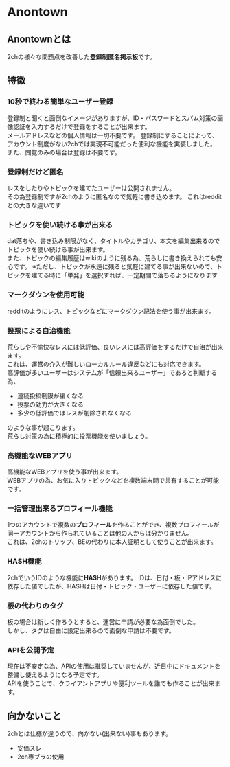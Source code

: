 # Anontown

## Anontownとは
2chの様々な問題点を改善した**登録制匿名掲示板**です。  

## 特徴
### 10秒で終わる簡単なユーザー登録
登録制と聞くと面倒なイメージがありますが、ID・パスワードとスパム対策の画像認証を入力するだけで登録をすることが出来ます。  
メールアドレスなどの個人情報は一切不要です。
登録制にすることによって、アカウント制度がない2chでは実現不可能だった便利な機能を実装しました。  
また、閲覧のみの場合は登録は不要です。
### 登録制だけど匿名
レスをしたりやトピックを建てたユーザーは公開されません。  
その為登録制ですが2chのように匿名なので気軽に書き込めます。
これはredditとの大きな違いです
### トピックを使い続ける事が出来る
dat落ちや、書き込み制限がなく、タイトルやカテゴリ、本文を編集出来るのでトピックを使い続ける事が出来ます。  
また、トピックの編集履歴はwikiのように残る為、荒らしに書き換えられても安心です。
※ただし、トピックが永遠に残ると気軽に建てる事が出来ないので、トピックを建てる時に「単発」を選択すれば、一定期間で落ちるようになります
### マークダウンを使用可能
redditのようにレス、トピックなどにマークダウン記法を使う事が出来ます。
### 投票による自治機能
荒らしや不愉快なレスには低評価、良いレスには高評価をするだけで自治が出来ます。  
これは、運営の介入が難しいローカルルール違反などにも対応できます。  
高評価が多いユーザーはシステムが「信頼出来るユーザー」であると判断する為、
* 連続投稿制限が緩くなる
* 投票の効力が大きくなる
* 多少の低評価ではレスが削除されなくなる

のような事が起こります。  
荒らし対策の為に積極的に投票機能を使いましょう。
### 高機能なWEBアプリ
高機能なWEBアプリを使う事が出来ます。  
WEBアプリの為、お気に入りトピックなどを複数端末間で共有することが可能です。
### 一括管理出来るプロフィール機能
1つのアカウントで複数の**プロフィール**を作ることができ、複数プロフィールが同一アカウントから作られていることは他の人からは分かりません。  
これは、2chのトリップ、BEの代わりに本人証明として使うことが出来ます。
### HASH機能
2chでいうIDのような機能に**HASH**があります。
IDは、日付・板・IPアドレスに依存した値でしたが、HASHは日付・トピック・ユーザーに依存した値です。  
### 板の代わりのタグ
板の場合は新しく作ろうとすると、運営に申請が必要な為面倒でした。  
しかし、タグは自由に設定出来るので面倒な申請は不要です。  
### APIを公開予定
現在は不安定な為、APIの使用は推奨していませんが、近日中にドキュメントを整備し使えるようになる予定です。  
APIを使うことで、クライアントアプリや便利ツールを誰でも作ることが出来ます。

## 向かないこと
2chとは仕様が違うので、向かない(出来ない)事もあります。
* 安価スレ
* 2ch専ブラの使用